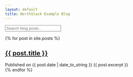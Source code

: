 ```yaml
---
layout: default
title: NorthStack Example Blog
---
```


<!-- HTML elements for search -->
<input type="text" id="search-input" placeholder="Search blog posts..">
<ul id="results-container"></ul>

<!-- or -->
<script src="https://cdn.rawgit.com/christian-fei/Simple-Jekyll-Search/master/dest/simple-jekyll-search.min.js"></script>


<div class="posts">
    {% for post in site.posts %}
        <article>
            <h2><a href="{{ post.url }}">{{ post.title }}</a></h2>
            Published on {{ post.date | date_to_string }}
            {{ post.excerpt }}
        </article>
    {% endfor %}
</div>
